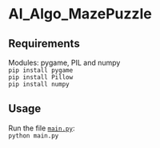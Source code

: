 # AI_Algo_MazePuzzle
## Requirements
Modules: pygame, PIL and numpy  
`pip install pygame`  
`pip install Pillow`  
`pip install numpy`
## Usage
Run the file [`main.py`](https://github.com/quoclanguyen/AI_Algo_MazePuzzle/blob/main/main.py):  
`python main.py`
